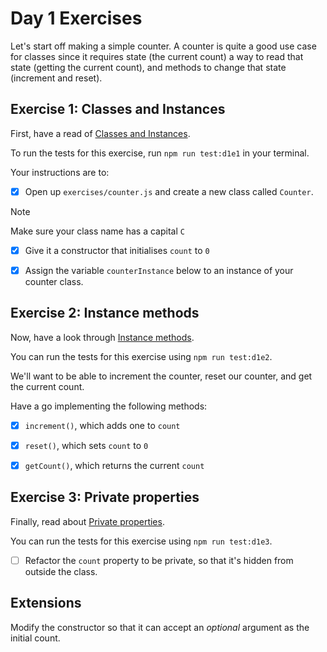 # Day 1 Exercises

Let's start off making a simple counter. A counter is quite a good use case for
classes since it requires state (the current count) a way to read that state
(getting the current count), and methods to change that state (increment and
reset).

## Exercise 1: Classes and Instances

First, have a read of
[Classes and Instances](https://tech-docs.corndel.com/js/classes-and-instances.html).

To run the tests for this exercise, run `npm run test:d1e1` in your terminal.

Your instructions are to:

- [x] Open up `exercises/counter.js` and create a new class called `Counter`.

> [!NOTE]
>
> Make sure your class name has a capital `C`

- [x] Give it a constructor that initialises `count` to `0`

- [x] Assign the variable `counterInstance` below to an instance of your counter
      class.

## Exercise 2: Instance methods

Now, have a look through
[Instance methods](https://tech-docs.corndel.com/js/instance-methods).

You can run the tests for this exercise using `npm run test:d1e2`.

We'll want to be able to increment the counter, reset our counter, and get the
current count.

Have a go implementing the following methods:

- [x] `increment()`, which adds one to `count`

- [x] `reset()`, which sets `count` to `0`

- [x] `getCount()`, which returns the current `count`

## Exercise 3: Private properties

Finally, read about
[Private properties](https://tech-docs.corndel.com/js/private-properties).

You can run the tests for this exercise using `npm run test:d1e3`.

- [ ] Refactor the `count` property to be private, so that it's hidden from
      outside the class.

## Extensions

Modify the constructor so that it can accept an _optional_ argument as the
initial count.
